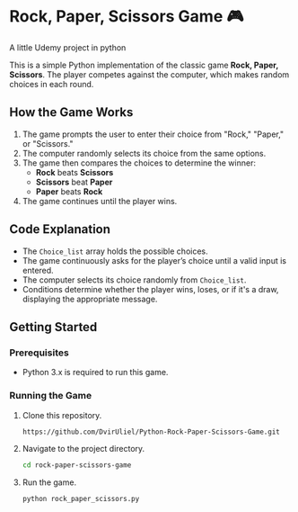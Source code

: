 # Rock, Paper, Scissors Game 🎮
A little Udemy project in python

This is a simple Python implementation of the classic game **Rock, Paper, Scissors**. The player competes against the computer, which makes random choices in each round.

## How the Game Works
1. The game prompts the user to enter their choice from "Rock," "Paper," or "Scissors."
2. The computer randomly selects its choice from the same options.
3. The game then compares the choices to determine the winner:
   - **Rock** beats **Scissors**
   - **Scissors** beat **Paper**
   - **Paper** beats **Rock**
4. The game continues until the player wins.

## Code Explanation
- The `Choice_list` array holds the possible choices.
- The game continuously asks for the player’s choice until a valid input is entered.
- The computer selects its choice randomly from `Choice_list`.
- Conditions determine whether the player wins, loses, or if it's a draw, displaying the appropriate message.

## Getting Started

### Prerequisites
- Python 3.x is required to run this game.

### Running the Game
1. Clone this repository.
   ```bash
   https://github.com/DvirUliel/Python-Rock-Paper-Scissors-Game.git

2. Navigate to the project directory.
   ```bash
   cd rock-paper-scissors-game

3. Run the game.
   ```bash
   python rock_paper_scissors.py
